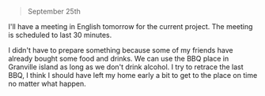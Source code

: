> September 25th

I'll have a meeting in English tomorrow for the current project.
The meeting is scheduled to last 30 minutes.

I didn't have to prepare something because some of my friends have already bought some food and drinks.
We can use the BBQ place in Granville island as long as we don't drink alcohol.
I try to retrace the last BBQ, I think I should have left my home early a bit to get to the place on time no matter what happen.

